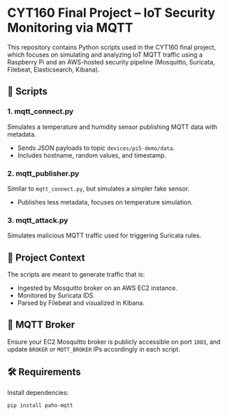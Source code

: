 # CYT160 Final Project – IoT Security Monitoring via MQTT

This repository contains Python scripts used in the CYT160 final project, which focuses on simulating and analyzing IoT MQTT traffic using a Raspberry Pi and an AWS-hosted security pipeline (Mosquitto, Suricata, Filebeat, Elasticsearch, Kibana).

## 🔧 Scripts

### 1. mqtt_connect.py
Simulates a temperature and humidity sensor publishing MQTT data with metadata.
- Sends JSON payloads to topic `devices/pi5-demo/data`.
- Includes hostname, random values, and timestamp.

### 2. mqtt_publisher.py
Similar to `mqtt_connect.py`, but simulates a simpler fake sensor.
- Publishes less metadata, focuses on temperature simulation.

### 3. mqtt_attack.py
Simulates malicious MQTT traffic used for triggering Suricata rules.

## 🧪 Project Context

The scripts are meant to generate traffic that is:
- Ingested by Mosquitto broker on an AWS EC2 instance.
- Monitored by Suricata IDS.
- Parsed by Filebeat and visualized in Kibana.

## 📡 MQTT Broker

Ensure your EC2 Mosquitto broker is publicly accessible on port `1883`, and update `BROKER` or `MQTT_BROKER` IPs accordingly in each script.

## 🛠 Requirements

Install dependencies:
```bash
pip install paho-mqtt
